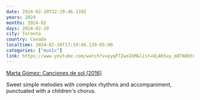 ```yaml
---
date: 2024-02-20T22:19:46.139Z
years: 2024
months: 2024-02
days: 2024-02-20
city: Toronto
country: Canada
localtime: 2024-02-20T17:19:46.139-05:00
categories: ["music"]
link: https://www.youtube.com/watch?v=pyqFTZwoIkM&list=OLAK5uy_m8TNdQtLndjcK-ZRzmRIY3Y-Us_0zMrzo
---
```

[Marta Gómez: Canciones de sol (2016)](https://www.youtube.com/watch?v=pyqFTZwoIkM&list=OLAK5uy_m8TNdQtLndjcK-ZRzmRIY3Y-Us_0zMrzo)

Sweet simple melodies with complex rhythms and accompaniment, punctuated with a children's chorus.
